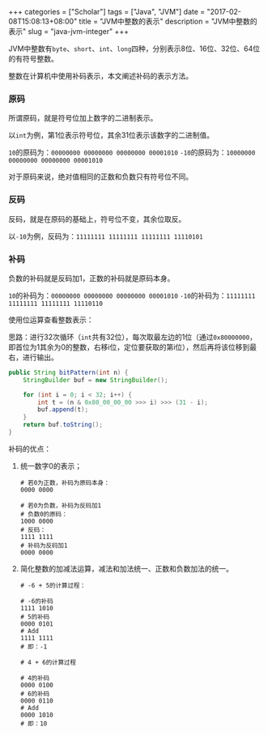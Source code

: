 +++
categories = ["Scholar"]
tags = ["Java", "JVM"]
date = "2017-02-08T15:08:13+08:00"
title = "JVM中整数的表示"
description = "JVM中整数的表示"
slug = "java-jvm-integer"
+++

JVM中整数有`byte`、`short`、`int`、`long`四种，分别表示8位、16位、32位、64位的有符号整数。

整数在计算机中使用补码表示，本文阐述补码的表示方法。

### 原码

所谓原码，就是符号位加上数字的二进制表示。

以`int`为例，第1位表示符号位，其余31位表示该数字的二进制值。

`10`的原码为：`00000000 00000000 00000000 00001010`
`-10`的原码为：`10000000 00000000 00000000 00001010`

对于原码来说，绝对值相同的正数和负数只有符号位不同。

### 反码

反码，就是在原码的基础上，符号位不变，其余位取反。

以`-10`为例，反码为：`11111111 11111111 11111111 11110101`

### 补码

负数的补码就是反码加1，正数的补码就是原码本身。

`10`的补码为：`00000000 00000000 00000000 00001010`
`-10`的补码为：`11111111 11111111 11111111 11110110`

使用位运算查看整数表示：

思路：进行32次循环（`int`共有32位），每次取最左边的1位（通过`0x80000000`，即首位为1其余为0的整数，右移i位，定位要获取的第i位），然后再将该位移到最右，进行输出。

```java
public String bitPattern(int n) {
    StringBuilder buf = new StringBuilder();

    for (int i = 0; i < 32; i++) {
        int t = (n & 0x80_00_00_00 >>> i) >>> (31 - i);
        buf.append(t);
    }
    return buf.toString();
}
```

补码的优点：

1. 统一数字0的表示；
    ```console
    # 若0为正数，补码为原码本身：
    0000 0000

    # 若0为负数，补码为反码加1
    # 负数0的原码：
    1000 0000
    # 反码：
    1111 1111
    # 补码为反码加1
    0000 0000
    ```
2. 简化整数的加减法运算，减法和加法统一、正数和负数加法的统一。
    ```console
    # -6 + 5的计算过程：

    # -6的补码
    1111 1010
    # 5的补码
    0000 0101
    # Add
    1111 1111
    # 即：-1

    # 4 + 6的计算过程

    # 4的补码
    0000 0100
    # 6的补码
    0000 0110
    # Add
    0000 1010
    # 即：10
    ```

